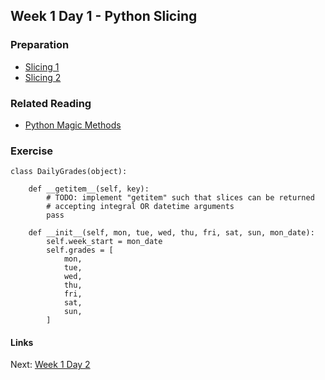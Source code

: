 ## Week 1 Day 1 - Python Slicing

### Preparation
- [Slicing 1](http://stackoverflow.com/questions/509211/explain-pythons-slice-notation/509295#509295)
- [Slicing 2](http://www.diveintopython.net/native_data_types/lists.html#odbchelper.list.slice)

### Related Reading
- [Python Magic Methods](http://www.rafekettler.com/magicmethods.html)

### Exercise
```
class DailyGrades(object):
    
    def __getitem__(self, key):
        # TODO: implement "getitem" such that slices can be returned
        # accepting integral OR datetime arguments
        pass
    
    def __init__(self, mon, tue, wed, thu, fri, sat, sun, mon_date):
        self.week_start = mon_date
        self.grades = [
            mon,
            tue,
            wed,
            thu,
            fri,
            sat,
            sun,
        ]
```


#### Links
Next: [Week 1 Day 2](W1D2.md)